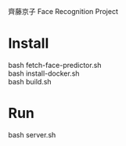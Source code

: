 齊藤京子 Face Recognition Project

# Install

bash fetch-face-predictor.sh\
bash install-docker.sh\
bash build.sh

# Run

bash server.sh
